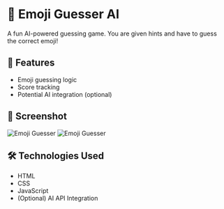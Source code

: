 # 🤖 Emoji Guesser AI

A fun AI-powered guessing game. You are given hints and have to guess the correct emoji!

## 🚀 Features
- Emoji guessing logic
- Score tracking
- Potential AI integration (optional)

## 📸 Screenshot

![Emoji Guesser](./emoji-guesser-Screenshot.png)
![Emoji Guesser](./emoji-guesser-Screenshot(2).png)

## 🛠️ Technologies Used
- HTML
- CSS
- JavaScript
- (Optional) AI API Integration
